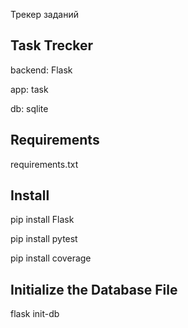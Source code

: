Трекер заданий

<h2>Task Trecker</h2>
<p>backend: Flask</p>
<p>app: task</p>
<p>db: sqlite</p>

<h2>Requirements</h2>
<p>requirements.txt</p>

<h2>Install</h2>
<p>pip install Flask</p>
<p>pip install pytest</p>
<p>pip install coverage</p>

<h2>Initialize the Database File</h2>
<p>flask init-db</p>

